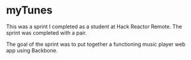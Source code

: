 # myTunes

This was a sprint I completed as a student at Hack Reactor Remote. The sprint was completed with a pair.

The goal of the sprint was to put together a functioning music player web app using Backbone.
